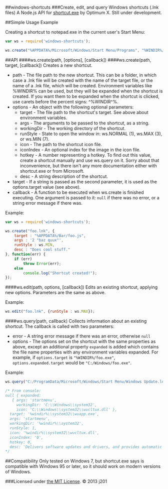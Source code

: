##windows-shortcuts
###Create, edit, and query Windows shortcuts (.lnk files)
A Node.js API for [shortcut.exe](http://www.optimumx.com/downloads.html) by Optimum X. Still under development.

##Simple Usage Example

Creating a shortcut to notepad.exe in the current user's Start Menu:

```javascript
var ws = require('windows-shortcuts');

ws.create("%APPDATA%/Microsoft/Windows/Start Menu/Programs", "%WINDIR%/notepad.exe");
```

##API
####ws.create(path, [options], [callback])
####ws.create(path, target, [callback])
Creates a new shortcut.

- path - The file path to the new shortcut. This can be a folder, in which case a .lnk file will be created with the name of the target file, or the name of a .lnk file, which will be created. Environment variables like %WINDIR% can be used, but they will be expanded when the shortcut is created. If you want them to be expanded when the shortcut is clicked, use carets before the percent signs: ^%WINDIR^%.
- options - An object with the following optional parameters:
	- target - The file path to the shortcut's target. See above about environment variables.
	- args - The arguments to be passed to the shortcut, as a string.
	- workingDir - The working directory of the shortcut.
	- runStyle - State to open the window in: ws.NORMAL (1), ws.MAX (3), or ws.MIN (7).
	- icon - The path to the shortcut icon file.
	- iconIndex - An optional index for the image in the icon file.
	- hotkey - A number representing a hotkey. To find out this value, create a shortcut manually and use ws.query on it. Sorry about that inconvenience, but there isn't any more documentation either with shortcut.exe or from Microsoft.
	- desc - A string description of the shortcut.
- target - If a string is passed as the second parameter, it is used as the options.target value (see above).
- callback - A function to be executed when ws.create is finished executing. One argument is passed to it: `null` if there was no error, or a string error message if there was.

Example:

```javascript
var ws = require('windows-shortcuts');

ws.create("foo.lnk", {
	target : "%APPDATA%/Bar/foo.js",
	args : '2 "baz quux"',
	runStyle : ws.MIN,
	desc : "Does cool stuff."
}, function(err) {
	if (err)
		throw Error(err);
	else
		console.log("Shortcut created!");
});
```

####ws.edit(path, options, [callback])
Edits an existing shortcut, applying new options. Parameters are the same as above.

Example:

```javascript
ws.edit("foo.lnk", {runStyle : ws.MAX});
```

####ws.query(path, callback)
Collects information about an existing shortcut. The callback is called with two parameters:

- error - A string error message if there was an error, otherwise `null`
- options - The options set on the shortcut with the same properties as above, except an additional property `expanded` is added which contains the file name properties with any environment variables expanded. For example, if `options.target` is `"%WINDIR%/foo.exe"`, `options.expanded.target` would be `"C:/Windows/foo.exe"`.

Example:

```javascript
ws.query("C:/ProgramData/Microsoft/Windows/Start Menu/Windows Update.lnk", console.log);

/* From console:
null { expanded:
   { args: 'startmenu',
     workingDir: 'C:\\Windows\\system32',
     icon: 'C:\\Windows\\system32\\wucltux.dll' },
  target: '%windir%\\system32\\wuapp.exe',
  args: 'startmenu',
  workingDir: '%windir%\\system32',
  runStyle: 1,
  icon: '%windir%\\system32\\wucltux.dll',
  iconIndex: '0',
  hotkey: 0,
  desc: 'Delivers software updates and drivers, and provides automatic updating options.' }
*/
```

##Compatibility
Only tested on Windows 7, but shortcut.exe says is compatible with Windows 95 or later, so it should work on modern versions of Windows.

###Licensed under [the MIT License](http://opensource.org/licenses/MIT). © 2013 j201
